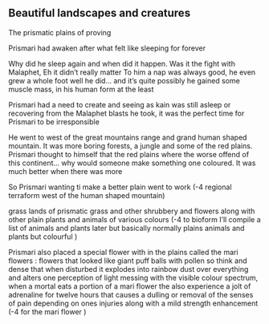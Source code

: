 ## Beautiful landscapes and creatures


The prismatic plains of proving 

Prismari had awaken after what felt like sleeping for forever 

Why did he sleep again and when did it happen. Was it the fight with Malaphet, Eh it didn’t really matter To him a nap was always good, he even grew a whole foot well he did... and it’s quite possibly  he gained some muscle mass, in his human form at the least 

Prismari had  a need to create and seeing as kain was still asleep or recovering from the Malaphet blasts he took, it was the perfect time for Prismari to be irresponsible 

He went to west of the great mountains range  and grand human shaped mountain. It was more boring forests, a jungle and some of the red plains. Prismari thought to himself that the red plains where the worse offend of this continent... why would someone make something one coloured. It was much better when there was more 

So Prismari wanting ti make a better plain went to work (-4 regional terraform west of the human shaped mountain) 

grass lands of prismatic grass and other shrubbery and flowers along with other plain plants and animals of various colours  (-4 to bioform I’ll compile a list of animals and plants later but basically normally plains animals and plants but colourful  ) 

Prismari also placed a special flower with in the plains called the mari flowers : flowers that looked like giant puff balls with pollen so think and dense that when disturbed it explodes into rainbow dust over everything and alters one perception of light messing with the visible colour spectrum, when a mortal eats a  portion of a mari flower the also experience a jolt of adrenaline for twelve hours that causes    a dulling or removal of the senses of pain depending on ones injuries along with a mild strength enhancement (-4 for the mari flower )
